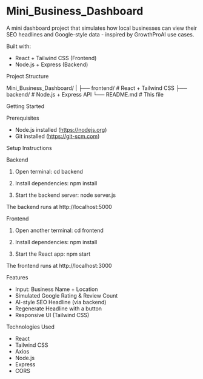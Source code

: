 # Mini_Business_Dashboard

A mini dashboard project that simulates how local businesses can view their SEO headlines and Google-style data - inspired by GrowthProAI use cases.

Built with:

- React + Tailwind CSS (Frontend)
- Node.js + Express (Backend)


Project Structure

Mini_Business_Dashboard/
|
├── frontend/          # React + Tailwind CSS
├── backend/           # Node.js + Express API
└── README.md          # This file


Getting Started

Prerequisites

- Node.js installed (https://nodejs.org)
- Git installed (https://git-scm.com)


Setup Instructions

Backend

1. Open terminal:
   cd backend

2. Install dependencies:
   npm install

3. Start the backend server:
   node server.js

The backend runs at http://localhost:5000


Frontend

1. Open another terminal:
   cd frontend

2. Install dependencies:
   npm install

3. Start the React app:
   npm start

The frontend runs at http://localhost:3000


Features

- Input: Business Name + Location
- Simulated Google Rating & Review Count
- AI-style SEO Headline (via backend)
- Regenerate Headline with a button
- Responsive UI (Tailwind CSS)


Technologies Used

- React
- Tailwind CSS
- Axios
- Node.js
- Express
- CORS
